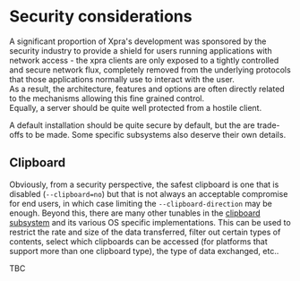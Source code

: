 # Security considerations

A significant proportion of Xpra's development was sponsored by the security industry to provide a shield for users running applications with network access - the xpra clients are only exposed to a tightly controlled and secure network flux,
completely removed from the underlying protocols that those applications normally use to interact with the user.  
As a result, the architecture, features and options are often directly related to the mechanisms allowing this fine grained control.  
Equally, a server should be quite well protected from a hostile client.

A default installation should be quite secure by default, but the are trade-offs to be made.
Some specific subsystems also deserve their own details.

## Clipboard
Obviously, from a security perspective, the safest clipboard is one that is disabled (`--clipboard=no`)
but that is not always an acceptable compromise for end users, in which case limiting the `--clipboard-direction` may be enough.
Beyond this, there are many other tunables in the [clipboard subsystem](https://github.com/Xpra-org/xpra/tree/master/xpra/clipboard)
and its various OS specific implementations. This can be used to restrict the rate and size of the data transferred, filter out certain types of contents,
select which clipboards can be accessed (for platforms that support more than one clipboard type), the type of data exchanged, etc..

TBC
